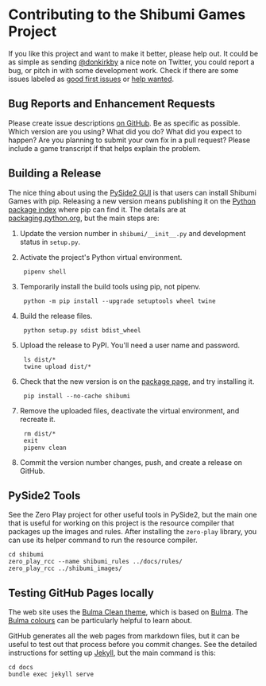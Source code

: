 # Contributing to the Shibumi Games Project
If you like this project and want to make it better, please help out. It could
be as simple as sending [@donkirkby] a nice note on Twitter, you could report a
bug, or pitch in with some development work. Check if there are some issues
labeled as [good first issues] or [help wanted].

[@donkirkby]: https://twitter.com/donkirkby
[good first issues]: https://github.com/donkirkby/shibumi-games/labels/good%20first%20issue
[help wanted]: https://github.com/donkirkby/shibumi-games/labels/help%20wanted

## Bug Reports and Enhancement Requests
Please create issue descriptions [on GitHub][issues]. Be as specific as possible.
Which version are you using? What did you do? What did you expect to happen? Are
you planning to submit your own fix in a pull request? Please include a game
transcript if that helps explain the problem.

[issues]: https://github.com/donkirkby/shibumi-games/issues?state=open

## Building a Release
The nice thing about using the [PySide2 GUI] is that users can install Shibumi
Games with pip. Releasing a new version means publishing it on the
[Python package index] where pip can find it. The details are at
[packaging.python.org], but the main steps are:

1. Update the version number in `shibumi/__init__.py` and development status
    in `setup.py`.
2. Activate the project's Python virtual environment.

        pipenv shell

3. Temporarily install the build tools using pip, not pipenv.

        python -m pip install --upgrade setuptools wheel twine

4. Build the release files.

        python setup.py sdist bdist_wheel

5. Upload the release to PyPI. You'll need a user name and password.

        ls dist/*
        twine upload dist/*

6. Check that the new version is on the [package page], and try installing it.

        pip install --no-cache shibumi

7. Remove the uploaded files, deactivate the virtual environment, and recreate
    it.

        rm dist/*
        exit
        pipenv clean

8. Commit the version number changes, push, and create a release on GitHub.

[packaging.python.org]: https://packaging.python.org/tutorials/packaging-projects/
[package page]: https://pypi.org/project/shibumi/


[PySide2 GUI]: https://wiki.qt.io/Qt_for_Python
[Python package index]: https://pypi.org/

## PySide2 Tools
See the Zero Play project for other useful tools in PySide2, but the main one
that is useful for working on this project is the resource compiler that
packages up the images and rules. After installing the `zero-play` library,
you can use its helper command to run the resource compiler.

    cd shibumi
    zero_play_rcc --name shibumi_rules ../docs/rules/
    zero_play_rcc ../shibumi_images/

## Testing GitHub Pages locally
The web site uses the [Bulma Clean theme], which is based on [Bulma]. The
[Bulma colours] can be particularly helpful to learn about.

GitHub generates all the web pages from markdown files, but it can be useful to
test out that process before you commit changes. See the detailed instructions
for setting up [Jekyll], but the main command is this:

    cd docs
    bundle exec jekyll serve

[Bulma Clean theme]: https://github.com/chrisrhymes/bulma-clean-theme
[Bulma]: https://bulma.io/documentation/
[Bulma colours]: https://bulma.io/documentation/overview/colors/
[Jekyll]: https://help.github.com/en/github/working-with-github-pages/testing-your-github-pages-site-locally-with-jekyll

